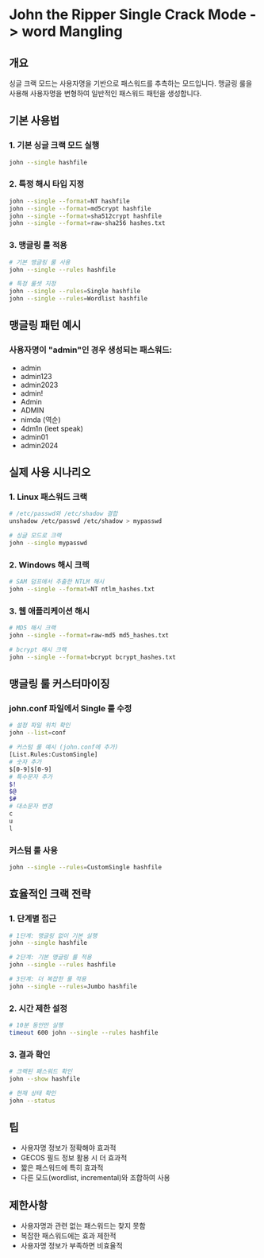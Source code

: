 # John the Ripper Single Crack Mode -> word Mangling

## 개요

싱글 크랙 모드는 사용자명을 기반으로 패스워드를 추측하는 모드입니다. 맹글링 룰을 사용해 사용자명을 변형하여 일반적인 패스워드 패턴을 생성합니다.

## 기본 사용법

### 1. 기본 싱글 크랙 모드 실행

```bash
john --single hashfile
```

### 2. 특정 해시 타입 지정

```bash
john --single --format=NT hashfile
john --single --format=md5crypt hashfile
john --single --format=sha512crypt hashfile
john --single --format=raw-sha256 hashes.txt
```

### 3. 맹글링 룰 적용

```bash
# 기본 맹글링 룰 사용
john --single --rules hashfile

# 특정 룰셋 지정
john --single --rules=Single hashfile
john --single --rules=Wordlist hashfile
```

## 맹글링 패턴 예시

### 사용자명이 "admin"인 경우 생성되는 패스워드:

- admin
- admin123
- admin2023
- admin!
- Admin
- ADMIN
- nimda (역순)
- 4dm1n (leet speak)
- admin01
- admin2024

## 실제 사용 시나리오

### 1. Linux 패스워드 크랙

```bash
# /etc/passwd와 /etc/shadow 결합
unshadow /etc/passwd /etc/shadow > mypasswd

# 싱글 모드로 크랙
john --single mypasswd
```

### 2. Windows 해시 크랙

```bash
# SAM 덤프에서 추출한 NTLM 해시
john --single --format=NT ntlm_hashes.txt
```

### 3. 웹 애플리케이션 해시

```bash
# MD5 해시 크랙
john --single --format=raw-md5 md5_hashes.txt

# bcrypt 해시 크랙
john --single --format=bcrypt bcrypt_hashes.txt
```

## 맹글링 룰 커스터마이징

### john.conf 파일에서 Single 룰 수정

```bash
# 설정 파일 위치 확인
john --list=conf

# 커스텀 룰 예시 (john.conf에 추가)
[List.Rules:CustomSingle]
# 숫자 추가
$[0-9]$[0-9]
# 특수문자 추가
$!
$@
$#
# 대소문자 변경
c
u
l
```

### 커스텀 룰 사용

```bash
john --single --rules=CustomSingle hashfile
```

## 효율적인 크랙 전략

### 1. 단계별 접근

```bash
# 1단계: 맹글링 없이 기본 실행
john --single hashfile

# 2단계: 기본 맹글링 룰 적용
john --single --rules hashfile

# 3단계: 더 복잡한 룰 적용
john --single --rules=Jumbo hashfile
```

### 2. 시간 제한 설정

```bash
# 10분 동안만 실행
timeout 600 john --single --rules hashfile
```

### 3. 결과 확인

```bash
# 크랙된 패스워드 확인
john --show hashfile

# 현재 상태 확인
john --status
```

## 팁

- 사용자명 정보가 정확해야 효과적
- GECOS 필드 정보 활용 시 더 효과적
- 짧은 패스워드에 특히 효과적
- 다른 모드(wordlist, incremental)와 조합하여 사용

## 제한사항

- 사용자명과 관련 없는 패스워드는 찾지 못함
- 복잡한 패스워드에는 효과 제한적
- 사용자명 정보가 부족하면 비효율적
